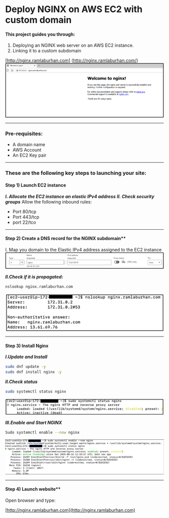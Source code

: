 # Deploy NGINX on AWS EC2 with custom domain 

#### This project guides you through: 

1. Deploying an NGINX web server on an AWS EC2 instance. 
2. Linking it to a custom subdomain  

 
[http://nginx.ramlaburhan.com] (http://nginx.ramlaburhan.com/) 
![image alt](https://github.com/RamlaBurhan/NGINX_EC2/blob/d71f6448c8a75650f49cbab745ce684b7ce0a347/Image1.png)

----

### Pre-requisites: 
- A domain name  
- AWS Account 
- An EC2 Key pair  

---- 

### These are the following key steps to launching your site: 
 
#### Step 1) Launch EC2 instance

***I. Allocate the EC2 instance an elastic IPv4 address***
***II. Check security groups***
Allow the following inbound rules:
- Port 80/tcp  
- Port 443/tcp
- port 22/tco

---

#### Step 2) Create a DNS record for the NGINX subdomain**

I. Map you domain to the Elastic IPv4 address assigned to the EC2 instance
![image alt](https://github.com/RamlaBurhan/NGINX_EC2/blob/431bf3aaa907d152901d1a7e14e83a34cf611573/image3.png)

***II.Check if it is propagated:***

```Bash
nslookup nginx.ramlaburhan.com
```
![image alt](https://github.com/RamlaBurhan/NGINX_EC2/blob/625691104a371c1b73aee41eae6f6d83e69be3e0/image7.png)

---

#### Step 3) Install Nginx

***I.Update and Install***

```Bash
sudo dnf update -y
sudo dnf install nginx -y
```

***II.Check status***

```Bash 
sudo systemctl status nginx 
```
![image alt](https://github.com/RamlaBurhan/NGINX_EC2/blob/470d94bd6456bc1c5125bde94c4abc30ef54f546/Picture9.png)


***III.Enable and Start NGINX***

```Bash
Sudo systemctl enable --now nginx
```
![image alt](https://github.com/RamlaBurhan/NGINX_EC2/blob/aace06fb460c82485c48fed54e8cc2c4e19cba21/Picture1.png)

---

#### Step 4) Launch website**
Open browser and type:

[http://nginx.ramlaburhan.com](http://nginx.ramlaburhan.com)


